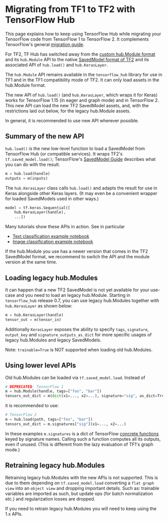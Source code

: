 # Migrating from TF1 to TF2 with TensorFlow Hub

This page explains how to keep using TensorFlow Hub while
migrating your TensorFlow code from TensorFlow 1 to TensorFlow 2.
It complements TensorFlow's general
[migration guide](https://www.tensorflow.org/guide/migrate).

For TF2, TF Hub has switched away from the
[custom hub.Module format](tf1_hub_module.md) and its `hub.Module` API
to the native [SavedModel format of TF2](tf2_saved_model.md)
and its associated API of `hub.load()` and `hub.KerasLayer`.

The `hub.Module` API remains available in the `tensorflow_hub` library
for use in TF1 and in the TF1 compatibility mode of TF2.
It can only load assets in the hub.Module format.

The new API of `hub.load()` (and `hub.KerasLayer`, which wraps it for Keras)
works for TensorFlow 1.15 (in eager and graph mode) and in TensorFlow 2.
This new API can load the new TF2 SavedModel assets, and, with
the restrictions laid out below, for the legacy hub.Module assets.

In general, it is recommended to use new API wherever possible.

## Summary of the new API

`hub.load()` is the new low-level function to load a SavedModel from
TensorFlow Hub (or compatible services). It wraps TF2's `tf.saved_model.load()`;
TensorFlow's [SavedModel Guide](https://www.tensorflow.org/guide/saved_model)
describes what you can do with the result.

```python
m = hub.load(handle)
outputs = m(inputs)
```

The `hub.KerasLayer` class calls `hub.load()` and adapts the result for
use in Keras alongside other Keras layers. (It may even be a convenient
wrapper for loaded SavedModels used in other ways.)

```python
model = tf.keras.Sequential([
    hub.KerasLayer(handle),
    ...])
```

Many tutorials show these APIs in action. See in particular

  * [Text classification example notebook](https://github.com/tensorflow/hub/blob/master/examples/colab/tf2_text_classification.ipynb)
  * [Image classification example notebook](https://github.com/tensorflow/hub/blob/master/examples/colab/tf2_image_retraining.ipynb)

If the hub.Module you use has a newer version that comes in the TF2 SavedModel
format, we recommend to switch the API and the module version at the same time.

## Loading legacy hub.Modules

It can happen that a new TF2 SavedModel is not yet available for your
use-case and you need to load an legacy hub.Module. Starting in `tensorflow_hub`
release 0.7, you can use legacy hub.Modules together with `hub.KerasLayer` as
shown below:

```python
m = hub.KerasLayer(handle)
tensor_out = m(tensor_in)
```

Additionally `KerasLayer` exposes the ability to specify `tags`, `signature`,
`output_key` and `signature_outputs_as_dict` for more specific usages of
legacy hub.Modules and legacy SavedModels.

Note: `trainable=True` is NOT supported when loading old hub.Modules.


## Using lower level APIs

Old hub.Modules can be loaded via `tf.saved_model.load`. Instead of

```python
# DEPRECATED: TensorFlow 1
m = hub.Module(handle, tags=["foo", "bar"])
tensors_out_dict = m(dict(x1=..., x2=...), signature="sig", as_dict=True)
```
it is recommended to use:

```python
# TensorFlow 2
m = hub.load(path, tags=["foo", "bar"])
tensors_out_dict = m.signatures["sig"](x1=..., x2=...)
```

In these examples `m.signatures` is a dict of TensorFlow [concrete
functions](https://www.tensorflow.org/tutorials/customization/performance#tracing)
keyed by signature names. Calling such a function computes all its outputs,
even if unused. (This is different from the lazy evaluation of TF1's
graph mode.)

## Retraining legacy hub.Modules

Retraining legacy hub.Modules with the new APIs is not supported. This is due to
them depending on `tf.saved_model.load` converting a `flat graph view` into
an `object view` and dropping important details. Such as: trainable variables
are imported as such, but update ops (for batch normalization etc.) and
regularization losses are dropped.

If you need to retrain legacy hub.Modules you will need to keep using the
1.x APIs.
